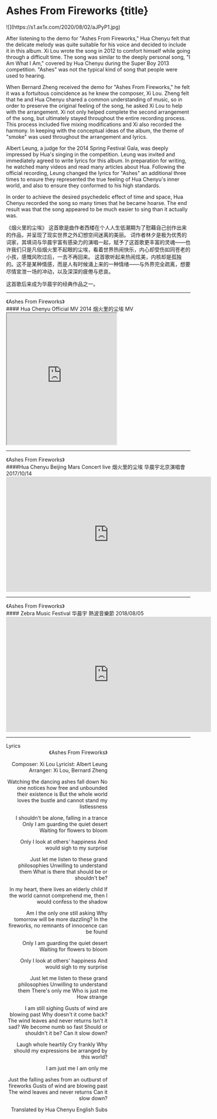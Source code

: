 # Ashes From Fireworks {title}
<div class="background" markdown="1">
![](https://s1.ax1x.com/2020/08/02/aJPyP1.jpg)
</div>

After listening to the demo for "Ashes From Fireworks," Hua Chenyu felt that the delicate melody was quite suitable for his voice and decided to include it in this album. Xi Lou wrote the song in 2012 to comfort himself while going through a difficult time. The song was similar to the deeply personal song, "I Am What I Am," covered by Hua Chenyu during the Super Boy 2013 competition. "Ashes" was not the typical kind of song that people were used to hearing. 

When Bernard Zheng received the demo for "Ashes From Fireworks," he felt it was a fortuitous coincidence as he knew the composer, Xi Lou. Zheng felt that he and Hua Chenyu shared a common understanding of music, so in order to preserve the original feeling of the song, he asked Xi Lou to help with the arrangement. Xi not only helped complete the second arrangement of the song, but ultimately stayed throughout the entire recording process. This process included five mixing modifications and Xi also recorded the harmony. In keeping with the conceptual ideas of the album, the theme of "smoke" was used throughout the arrangement and lyrics. 

Albert Leung, a judge for the 2014 Spring Festival Gala, was deeply impressed by Hua's singing in the competition. Leung was invited and immediately agreed to write lyrics for this album. In preparation for writing, he watched many videos and read many articles about Hua. Following the official recording, Leung changed the lyrics for "Ashes" an additional three times to ensure they represented the true feeling of Hua Chenyu's inner world, and also to ensure they conformed to his high standards.

In order to achieve the desired psychedelic effect of time and space, Hua Chenyu recorded the song so many times that he became hoarse. The end result was that the song appeared to be much easier to sing than it actually was.

《烟火里的尘埃》
这首歌是曲作者西楼在个人人生低潮期为了慰藉自己创作出来的作品，并呈现了现实世界之外幻想空间迷离的美丽。
词作者林夕是极为优秀的词家，其填词与华晨宇富有感染力的演唱一起，赋予了这首歌更丰富的灵魂——也许我们只是凡俗烟火里不起眼的尘埃，看着世界热闹快乐，内心却受伤如同苍老的小孩，感慨风吹过后，一去不再回来。
这首歌听起来热闹炫美，内核却是孤独的。这不是某种情感，而是人有时候涌上来的一种情绪——与外界完全疏离，想要尽情宣泄一场的冲动，以及深深的疲倦与悲哀。

这首歌后来成为华晨宇的经典作品之一。

---------------------------------
</div>
<div class="divider">《Ashes From Fireworks》</div>
#### Hua Chenyu Official MV 2014 烟火里的尘埃 MV

<iframe allowfullscreen height=360 src="https://rio6.github.io/Subtube?v=R9Oq44fcNvE&subtitle-English=https://dl.dropboxusercontent.com/s/xr02r3s02owsyo4/04%20A1%20Ashes%20MV%20ENG.srt&subtitle-Spanish=https://dl.dropboxusercontent.com/s/rwi5jn0ut54xdf2/04%20A1%20Ashes%20MV%20SAP.srt.srt&subtitle-PinYin=https://dl.dropboxusercontent.com/s/yicd2iljbgesya7/04%20A1%20Ashes%20MV%20PIN..srt"></iframe>

---------------------------------
</div>
<div class="divider">《Ashes From Fireworks》</div>
####Hua Chenyu Beijing Mars Concert live 烟火里的尘埃 华晨宇北京演唱會 2017/10/14

<iframe width="560" height="315" src="https://www.youtube.com/embed/WpzWo2oSDZg" frameborder="0" allow="accelerometer; autoplay; encrypted-media; gyroscope; picture-in-picture" allowfullscreen></iframe>

---------------------------------
</div>
<div class="divider">《Ashes From Fireworks》</div>
#### Zebra Music Festival 华晨宇 熱波音樂節 2018/08/05 

<iframe width="560" height="315" src="https://www.youtube.com/embed/s4EIqlcQLeQ" frameborder="0" allow="accelerometer; autoplay; encrypted-media; gyroscope; picture-in-picture" allowfullscreen></iframe>

---------------------------------
</div>
<div class="divider">Lyrics</div>

<div class="box">
<div class="lyrics" style="width: 55%; text-align: right">
《Ashes From Fireworks》

Composer: Xi Lou
Lyricist: Albert Leung
Arranger: Xi Lou, Bernard Zheng

Watching the dancing ashes fall down
No one notices how free and unbounded their existence is
But the whole world loves the bustle
and cannot stand my listlessness

I shouldn't be alone, falling in a trance
Only I am guarding the quiet desert
Waiting for flowers to bloom

Only I look at others' happiness
And would sigh to my surprise

Just let me listen to these grand philosophies
Unwilling to understand them
What is there that should be or shouldn't be?

In my heart, there lives an elderly child
If the world cannot comprehend me,
then I would confess to the shadow

Am I the only one still asking
Why tomorrow will be more dazzling?
In the fireworks, no remnants of innocence can be found

Only I am guarding the quiet desert
Waiting for flowers to bloom

Only I look at others' happiness
And would sigh to my surprise

Just let me listen to these grand philosophies
Unwilling to understand them
There's only me
Who is just me
How strange

I am still sighing
Gusts of wind are blowing past
Why doesn't it come back?
The wind leaves and never returns
Isn't it sad?
We become numb so fast
Should or shouldn't it be?
Can it slow down?

Laugh whole heartily
Cry frankly
Why should my expressions be arranged
by this world?

I am just me
I am only me

Just the falling ashes from an outburst of fireworks
Gusts of wind are blowing past
The wind leaves and never returns
Can it slow down?

Translated by Hua Chenyu English Subs
</div>